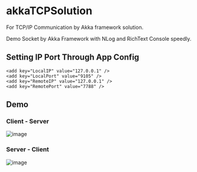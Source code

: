 # akkaTCPSolution

For TCP/IP Communication by Akka framework solution.

Demo Socket by Akka Framework with NLog and RichText Console speedly.

## Setting IP Port Through App Config

```
<add key="LocalIP" value="127.0.0.1" />
<add key="LocalPort" value="9105" />
<add key="RemoteIP" value="127.0.0.1" />
<add key="RemotePort" value="7788" />
```

## Demo

### Client - Server

![image](https://user-images.githubusercontent.com/20264622/106150995-d9be4680-61b6-11eb-9a22-a2123ae27df0.png)

### Server - Client
![image](https://user-images.githubusercontent.com/20264622/106151052-e9d62600-61b6-11eb-9837-771171838199.png)

